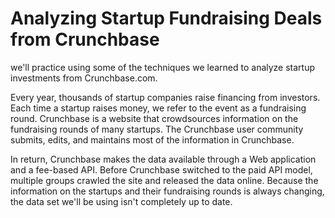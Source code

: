 # Analyzing Startup Fundraising Deals from Crunchbase

we'll practice using some of the techniques we learned to analyze startup investments from Crunchbase.com.

Every year, thousands of startup companies raise financing from investors. Each time a startup raises money, we refer to the event as a fundraising round. Crunchbase is a website that crowdsources information on the fundraising rounds of many startups. The Crunchbase user community submits, edits, and maintains most of the information in Crunchbase.

In return, Crunchbase makes the data available through a Web application and a fee-based API. Before Crunchbase switched to the paid API model, multiple groups crawled the site and released the data online. Because the information on the startups and their fundraising rounds is always changing, the data set we'll be using isn't completely up to date.
